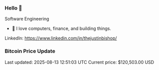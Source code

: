 ### Hello 🤙  

Software Engineering

- 🔭 I love computers, finance, and building things.
  
LinkedIn: https://www.linkedin.com/in/thejustinbishop/  






































































































































































































































































































































































































































































































































































































































































































































































































































































































































































### Bitcoin Price Update
Last updated: 2025-08-13 12:51:03 UTC
Current price: $120,503.00 USD
